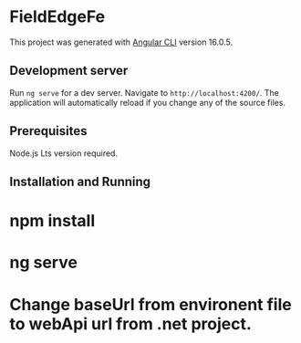 # FieldEdgeFe

This project was generated with [Angular CLI](https://github.com/angular/angular-cli) version 16.0.5.

## Development server

Run `ng serve` for a dev server. Navigate to `http://localhost:4200/`. The application will automatically reload if you change any of the source files.

## Prerequisites

Node.js Lts version required.

## Installation and Running

# npm install
# ng serve
# Change baseUrl from environent file to webApi url from .net project.

